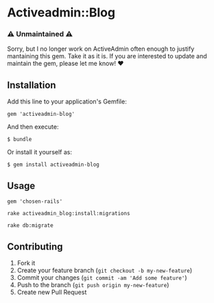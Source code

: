 # Activeadmin::Blog

### :warning: Unmaintained :warning:

Sorry, but I no longer work on ActiveAdmin often enough to justify mantaining this gem. Take it as it is. If you are interested to update and maintain the gem, please let me know! :heart:

## Installation

Add this line to your application's Gemfile:

    gem 'activeadmin-blog'

And then execute:

    $ bundle

Or install it yourself as:

    $ gem install activeadmin-blog

## Usage

```
gem 'chosen-rails'

rake activeadmin_blog:install:migrations

rake db:migrate
```

## Contributing

1. Fork it
2. Create your feature branch (`git checkout -b my-new-feature`)
3. Commit your changes (`git commit -am 'Add some feature'`)
4. Push to the branch (`git push origin my-new-feature`)
5. Create new Pull Request

